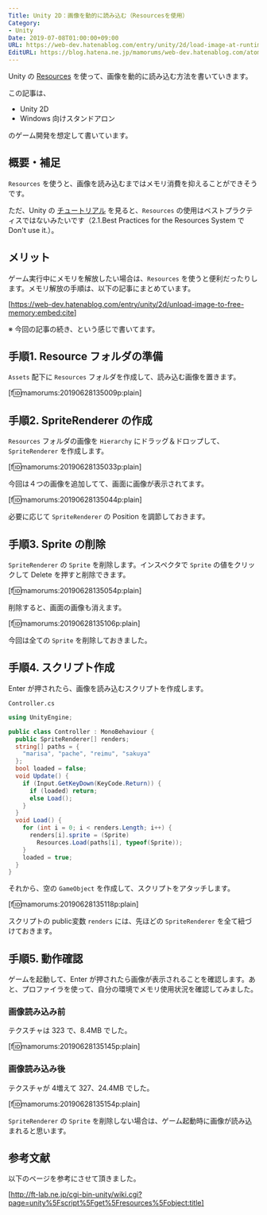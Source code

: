 ```yaml
---
Title: Unity 2D：画像を動的に読み込む（Resourcesを使用）
Category:
- Unity
Date: 2019-07-08T01:00:00+09:00
URL: https://web-dev.hatenablog.com/entry/unity/2d/load-image-at-runtime
EditURL: https://blog.hatena.ne.jp/mamorums/web-dev.hatenablog.com/atom/entry/17680117127210066719
---
```


Unity の [Resources](https://docs.unity3d.com/ja/current/ScriptReference/Resources.html) を使って、画像を動的に読み込む方法を書いていきます。

この記事は、

- Unity 2D
- Windows 向けスタンドアロン

のゲーム開発を想定して書いています。


## 概要・補足
`Resources` を使うと、画像を読み込むまではメモリ消費を抑えることができそうです。

ただ、Unity の [チュートリアル](https://unity3d.com/jp/learn/tutorials/topics/best-practices/resources-folder) を見ると、`Resources` の使用はベストプラクティスではないみたいです（2.1.Best Practices for the Resources System で Don't use it.）。


## メリット
ゲーム実行中にメモリを解放したい場合は、`Resources` を使うと便利だったりします。メモリ解放の手順は、以下の記事にまとめています。

[https://web-dev.hatenablog.com/entry/unity/2d/unload-image-to-free-memory:embed:cite]

※ 今回の記事の続き、という感じで書いてます。


## 手順1. Resource フォルダの準備
`Assets` 配下に `Resources` フォルダを作成して、読み込む画像を置きます。

[f:id:mamorums:20190628135009p:plain]


## 手順2. SpriteRenderer の作成
`Resources` フォルダの画像を `Hierarchy` にドラッグ＆ドロップして、`SpriteRenderer` を作成します。

[f:id:mamorums:20190628135033p:plain]

今回は４つの画像を追加してて、画面に画像が表示されてます。

[f:id:mamorums:20190628135044p:plain]

必要に応じて `SpriteRenderer` の Position を調節しておきます。


## 手順3. Sprite の削除
`SpriteRenderer` の `Sprite` を削除します。インスペクタで `Sprite` の値をクリックして Delete を押すと削除できます。

[f:id:mamorums:20190628135054p:plain]

削除すると、画面の画像も消えます。

[f:id:mamorums:20190628135106p:plain]

今回は全ての `Sprite` を削除しておきました。


## 手順4. スクリプト作成
Enter が押されたら、画像を読み込むスクリプトを作成します。

`Controller.cs`

```cs
using UnityEngine;

public class Controller : MonoBehaviour {
  public SpriteRenderer[] renders;
  string[] paths = {
    "marisa", "pache", "reimu", "sakuya"
  };
  bool loaded = false;
  void Update() {
    if (Input.GetKeyDown(KeyCode.Return)) {
      if (loaded) return;
      else Load();
    }
  }
  void Load() {
    for (int i = 0; i < renders.Length; i++) {
      renders[i].sprite = (Sprite)
        Resources.Load(paths[i], typeof(Sprite));
    }
    loaded = true;
  }
}
```

それから、空の `GameObject` を作成して、スクリプトをアタッチします。

[f:id:mamorums:20190628135118p:plain]

スクリプトの public変数 `renders` には、先ほどの `SpriteRenderer` を全て紐づけておきます。


## 手順5. 動作確認
ゲームを起動して、Enter が押されたら画像が表示されることを確認します。あと、プロファイラを使って、自分の環境でメモリ使用状況を確認してみました。

### 画像読み込み前
テクスチャは 323 で、8.4MB でした。

[f:id:mamorums:20190628135145p:plain]


### 画像読み込み後
テクスチャが 4増えて 327、24.4MB でした。

[f:id:mamorums:20190628135154p:plain]

`SpriteRenderer` の `Sprite` を削除しない場合は、ゲーム起動時に画像が読み込まれると思います。


## 参考文献
以下のページを参考にさせて頂きました。

[http://ft-lab.ne.jp/cgi-bin-unity/wiki.cgi?page=unity%5Fscript%5Fget%5Fresources%5Fobject:title]
